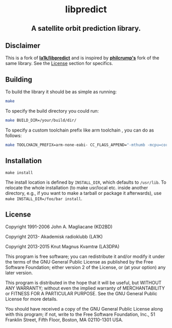 <h1 align='center'> libpredict </h1>

<h2 align='center'> <strong> A satellite orbit prediction library. </strong> </h2>

## Disclaimer

This is a fork of **[la1k/libpredict](https://github.com/la1k/libpredict/)** and is inspired by **[philcrump's](https://github.com/philcrump/libpredict/)** fork of the same library. 
See the [License](#license) section for specifics.

## Building

To build the library it should be as simple as running:

``` bash
make
```

To specify the build directory you could run:

``` bash
make BUILD_DIR=/your/build/dir/
```

To specify a custom toolchain prefix like arm toolchain , you can do as follows:

``` bash
make TOOLCHAIN_PREFIX=arm-none-eabi- CC_FLAGS_APPEND="-mthumb -mcpu=cortex-m3" 
```

## Installation

```
make install
```

The install location is defined by `INSTALL_DIR`, which
defaults to `/usr/lib`. To relocate the whole installation (to make
usr/local etc. inside another directory, e.g., if you want to make a
tarball or package it afterwards), use `make INSTALL_DIR=/foo/bar install`.

## License

 Copyright 1991-2006 John A. Magliacane (KD2BD)
 
 Copyright 2013- Akademisk radioklubb (LA1K)
 
 Copyright 2013-2015 Knut Magnus Kvamtrø (LA3DPA)

This program is free software; you can redistribute it and/or modify it
under the terms of the GNU General Public License as published by the
Free Software Foundation; either version 2 of the License, or (at your
option) any later version.

This program is distributed in the hope that it will be useful, but
WITHOUT ANY WARRANTY; without even the implied warranty of
MERCHANTABILITY or FITNESS FOR A PARTICULAR PURPOSE. See the GNU General
Public License for more details.

You should have received a copy of the GNU General Public License along
with this program; if not, write to the Free Software Foundation, Inc.,
51 Franklin Street, Fifth Floor, Boston, MA 02110-1301 USA.
